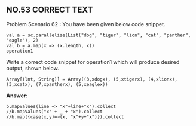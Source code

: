 ## NO.53 CORRECT TEXT

Problem Scenario 62 : You have been given below code snippet.

```
val a = sc.parallelize(List("dog", "tiger", "lion", "cat", "panther", "eagle"), 2)
val b = a.map(x => (x.length, x)) 
operation1
```

Write a correct code snippet for operation1 which will produce desired output, shown below. 

```
Array[(lnt, String)] = Array((3,xdogx), (5,xtigerx), (4,xlionx), (3,xcatx), (7,xpantherx), (5,xeaglex))
```

**Answer:**

```
b.mapValues(line => "x"+line+"x").collect
//b.mapValues("x" + _ + "x").collect
//b.map({case(x,y)=>(x, "x"+y+"x")}).collect
```

